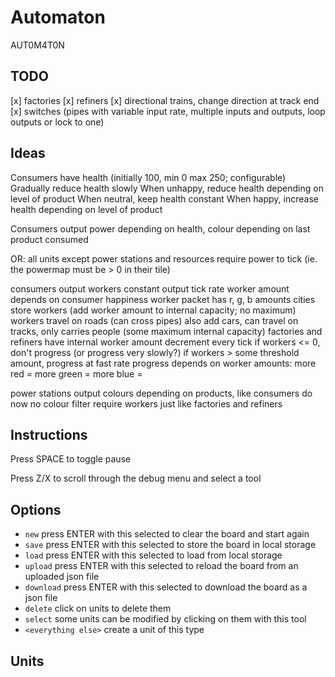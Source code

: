 # Automaton

AUT0M4T0N

## TODO

[x] factories
[x] refiners
[x] directional trains, change direction at track end
[x] switches (pipes with variable input rate, multiple inputs and outputs, loop outputs or lock to one)

## Ideas

Consumers have health (initially 100, min 0 max 250; configurable)
Gradually reduce health slowly
When unhappy, reduce health depending on level of product
When neutral, keep health constant
When happy, increase health depending on level of product

Consumers output power depending on health, colour depending on last product consumed

OR:
all units except power stations and resources require power to tick
(ie. the powermap must be > 0 in their tile)

consumers output workers
    constant output tick rate
    worker amount depends on consumer happiness
worker packet has r, g, b amounts
cities store workers (add worker amount to internal capacity; no maximum)
workers travel on roads (can cross pipes)
also add cars, can travel on tracks, only carries people (some maximum internal capacity)
factories and refiners have internal worker amount
    decrement every tick
    if workers <= 0, don't progress (or progress very slowly?)
    if workers > some threshold amount, progress at fast rate
    progress depends on worker amounts:
        more red = 
        more green = 
        more blue = 

power stations
    output colours depending on products, like consumers do now
    no colour filter
    require workers just like factories and refiners



## Instructions

Press SPACE to toggle pause

Press Z/X to scroll through the debug menu and select a tool

## Options

* `new` press ENTER with this selected to clear the board and start again
* `save` press ENTER with this selected to store the board in local storage
* `load` press ENTER with this selected to load from local storage
* `upload` press ENTER with this selected to reload the board from an uploaded json file
* `download` press ENTER with this selected to download the board as a json file
* `delete` click on units to delete them
* `select` some units can be modified by clicking on them with this tool
* `<everything else>` create a unit of this type

## Units


